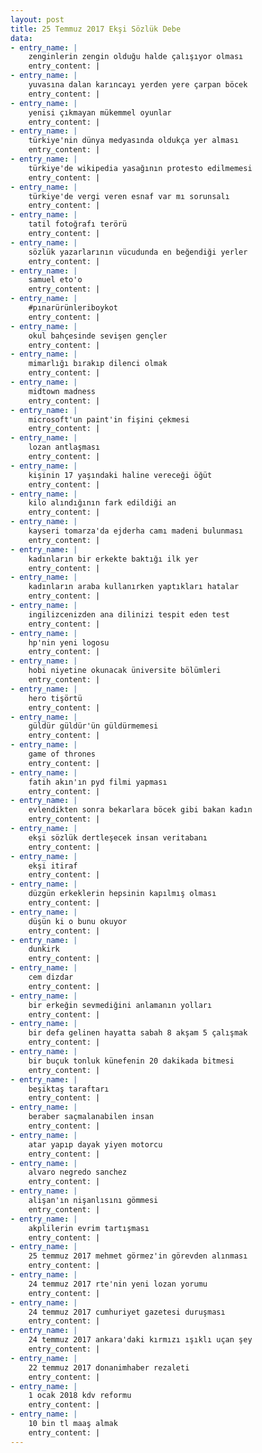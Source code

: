 ```yaml
---
layout: post
title: 25 Temmuz 2017 Ekşi Sözlük Debe
data:
- entry_name: |
    zenginlerin zengin olduğu halde çalışıyor olması
    entry_content: |
- entry_name: |
    yuvasına dalan karıncayı yerden yere çarpan böcek
    entry_content: |
- entry_name: |
    yenisi çıkmayan mükemmel oyunlar
    entry_content: |
- entry_name: |
    türkiye'nin dünya medyasında oldukça yer alması
    entry_content: |
- entry_name: |
    türkiye'de wikipedia yasağının protesto edilmemesi
    entry_content: |
- entry_name: |
    türkiye'de vergi veren esnaf var mı sorunsalı
    entry_content: |
- entry_name: |
    tatil fotoğrafı terörü
    entry_content: |
- entry_name: |
    sözlük yazarlarının vücudunda en beğendiği yerler
    entry_content: |
- entry_name: |
    samuel eto'o
    entry_content: |
- entry_name: |
    #pınarürünleriboykot
    entry_content: |
- entry_name: |
    okul bahçesinde sevişen gençler
    entry_content: |
- entry_name: |
    mimarlığı bırakıp dilenci olmak
    entry_content: |
- entry_name: |
    midtown madness
    entry_content: |
- entry_name: |
    microsoft'un paint'in fişini çekmesi
    entry_content: |
- entry_name: |
    lozan antlaşması
    entry_content: |
- entry_name: |
    kişinin 17 yaşındaki haline vereceği öğüt
    entry_content: |
- entry_name: |
    kilo alındığının fark edildiği an
    entry_content: |
- entry_name: |
    kayseri tomarza'da ejderha camı madeni bulunması
    entry_content: |
- entry_name: |
    kadınların bir erkekte baktığı ilk yer
    entry_content: |
- entry_name: |
    kadınların araba kullanırken yaptıkları hatalar
    entry_content: |
- entry_name: |
    ingilizcenizden ana dilinizi tespit eden test
    entry_content: |
- entry_name: |
    hp'nin yeni logosu
    entry_content: |
- entry_name: |
    hobi niyetine okunacak üniversite bölümleri
    entry_content: |
- entry_name: |
    hero tişörtü
    entry_content: |
- entry_name: |
    güldür güldür'ün güldürmemesi
    entry_content: |
- entry_name: |
    game of thrones
    entry_content: |
- entry_name: |
    fatih akın'ın pyd filmi yapması
    entry_content: |
- entry_name: |
    evlendikten sonra bekarlara böcek gibi bakan kadın
    entry_content: |
- entry_name: |
    ekşi sözlük dertleşecek insan veritabanı
    entry_content: |
- entry_name: |
    ekşi itiraf
    entry_content: |
- entry_name: |
    düzgün erkeklerin hepsinin kapılmış olması
    entry_content: |
- entry_name: |
    düşün ki o bunu okuyor
    entry_content: |
- entry_name: |
    dunkirk
    entry_content: |
- entry_name: |
    cem dizdar
    entry_content: |
- entry_name: |
    bir erkeğin sevmediğini anlamanın yolları
    entry_content: |
- entry_name: |
    bir defa gelinen hayatta sabah 8 akşam 5 çalışmak
    entry_content: |
- entry_name: |
    bir buçuk tonluk künefenin 20 dakikada bitmesi
    entry_content: |
- entry_name: |
    beşiktaş taraftarı
    entry_content: |
- entry_name: |
    beraber saçmalanabilen insan
    entry_content: |
- entry_name: |
    atar yapıp dayak yiyen motorcu
    entry_content: |
- entry_name: |
    alvaro negredo sanchez
    entry_content: |
- entry_name: |
    alişan'ın nişanlısını gömmesi
    entry_content: |
- entry_name: |
    akplilerin evrim tartışması
    entry_content: |
- entry_name: |
    25 temmuz 2017 mehmet görmez'in görevden alınması
    entry_content: |
- entry_name: |
    24 temmuz 2017 rte'nin yeni lozan yorumu
    entry_content: |
- entry_name: |
    24 temmuz 2017 cumhuriyet gazetesi duruşması
    entry_content: |
- entry_name: |
    24 temmuz 2017 ankara'daki kırmızı ışıklı uçan şey
    entry_content: |
- entry_name: |
    22 temmuz 2017 donanimhaber rezaleti
    entry_content: |
- entry_name: |
    1 ocak 2018 kdv reformu
    entry_content: |
- entry_name: |
    10 bin tl maaş almak
    entry_content: |
---
```

